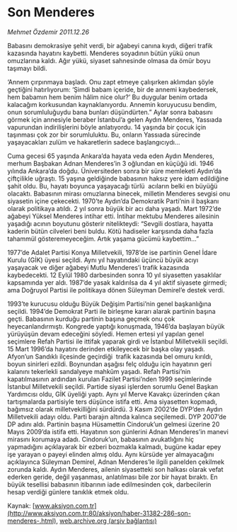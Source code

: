 # Son Menderes

*Mehmet Özdemir 2011.12.26*

<font class="agenda2NewsSpot">
 Babasını demokrasiye şehit verdi, bir ağabeyi canına kıydı, diğeri trafik kazasında hayatını kaybetti. Menderes soyadının bütün yükü onun omuzlarına kaldı. Ağır yükü, siyaset sahnesinde olmasa da ömür boyu taşımayı bildi.
</font>
<font class="newsDetail">
 <p class="MsoNormal">
  ‘Annem çırpınmaya başladı. Onu zapt etmeye çalışırken aklımdan şöyle geçtiğini hatırlıyorum: ‘Şimdi babam içeride, bir de annemi kaybedersek, hem babamın hem benim hâlim nice olur?’ Bu duygular benim ortada kalacağım korkusundan kaynaklanıyordu. Annemin koruyucusu bendim, onun sorumluluğuydu bana bunları düşündürten.” Aylar sonra babasını görmek için annesiyle beraber İstanbul’a gelen Aydın Menderes, Yassıada vapurundan indirilişlerini böyle anlatıyordu. 14 yaşında bir çocuk için taşınması çok zor bir sorumluluktu. Bu, onların Yassıada sürecinde yaşayacakları zulüm ve hakaretlerin sadece başlangıcıydı...
 </p>
 <p class="MsoNormal">
  Cuma gecesi 65 yaşında Ankara’da hayata veda eden Aydın Menderes, merhum Başbakan Adnan Menderes’in 3 oğlundan en küçüğü idi. 1946 yılında Ankara’da doğdu. Üniversiteden sonra bir süre memleketi Aydın’da çiftçilikle uğraştı. 15 yaşına geldiğinde babasının haksız yere idam edildiğine şahit oldu. Bu, hayatı boyunca yaşayacağı türlü  acıların belki en büyüğü olacaktı. Babasının mirası omuzlarına binecek, milletin Menderes sevgisi onu siyasetin içine çekecekti. 1970’te Aydın’da Demokratik Parti’nin il başkanı olarak politikaya atıldı. 2 yıl sonra büyük bir acı daha yaşadı. Mart 1972’de ağabeyi Yüksel Menderes intihar etti. İntihar mektubu Menderes ailesinin yaşadığı acının boyutunu gösterir nitelikteydi: “Sevgili dostlara, hayatta kaderin bütün cilveleri beni buldu. Kötü hadiseler karşısında daha fazla tahammül gösteremeyeceğim. Artık yaşama gücümü kaybettim...”
 </p>
 <p class="MsoNormal">
  1977’de Adalet Partisi Konya Milletvekili, 1978’de ise partinin Genel İdare Kurulu (GİK) üyesi seçildi. Aynı yıl hayatındaki üçüncü büyük acıyı yaşayacak ve diğer ağabeyi Mutlu Menderes’i trafik kazasında kaybedecekti. 12 Eylül 1980 darbesinden sonra 10 yıl siyasetten yasaklılar kapsamında yer aldı. 1987’de yasak kaldırılsa da 4 yıl aktif siyasete girmedi; ama Doğruyol Partisi ile politikaya dönen Süleyman Demirel’e destek verdi.
 </p>
 <p class="MsoNormal">
  1993’te kurucusu olduğu Büyük Değişim Partisi’nin genel başkanlığına seçildi. 1994’de Demokrat Parti ile birleşme kararı alarak partinin başına geçti. Babasının kurduğu partinin başına geçmek onu çok heyecanlandırmıştı. Kongrede yaptığı konuşmada, 1946’da başlayan büyük yürüyüşün devam edeceğini söyledi. Hemen ertesi yıl yapılan genel seçimlere Refah Partisi ile ittifak yaparak girdi ve İstanbul Milletvekili seçildi. 15 Mart 1996’da hayatını derinden etkileyecek bir başka olay yaşadı. Afyon’un Sandıklı ilçesinde geçirdiği  trafik kazasında bel omuru kırıldı, boyun sinirleri ezildi. Boynundan aşağısı felç olduğu için hayatının geri kalanını tekerlekli sandalyeye mahkûm yaşadı. Refah Partisi’nin kapatılmasının ardından kurulan Fazilet Partisi’nden 1999 seçimlerinde İstanbul Milletvekili seçildi. Partide siyasi işlerden sorumlu Genel Başkan Yardımcısı oldu, GİK üyeliği yaptı. Aynı yıl Merve Kavakçı üzerinden çıkan tartışmalarda partisiyle ters düşünce istifa etti. Ama siyasetten kopmadı, bağımsız olarak milletvekilliğini sürdürdü. 3 Kasım 2002’de DYP’den Aydın Milletvekili adayı oldu. Parti barajın altında kalınca seçilemedi. DYP 2007’de DP adını aldı. Partinin başına Hüsamettin Cindoruk’un gelmesi üzerine 20 Mayıs 2009’da istifa etti. Hayatının son günlerini Adnan Menderes’in manevi mirasını korumaya adadı. Cindoruk’un, babasının avukatlığını hiç yapmadığını açıklayarak bir ezberi bozmakla kalmadı, bugüne kadar epey işe yarayan o payeyi elinden almış oldu. Aynı kürsüde yer almayacağını açıklayınca Süleyman Demirel, Adnan Menderes’le ilgili panelden çekilmek zorunda kaldı. Aydın Menderes, ailenin siyasetteki son halkası olarak vefat ederken geride, değil yaşanması, anlatılması bile zor bir hayat bıraktı. En büyük tesellisi babasının itibarının iade edilmesinden çok, darbecilerin hesap verdiği günlere tanıklık etmek oldu.
 </p>
</font>

Kaynak: [www.aksiyon.com.tr](http://www.aksiyon.com.tr:80/aksiyon/haber-31382-286-son-menderes-.html), [web.archive.org (arşiv bağlantısı)](http://web.archive.org/web/20120112095048/http://www.aksiyon.com.tr:80/aksiyon/haber-31382-286-son-menderes-.html)
